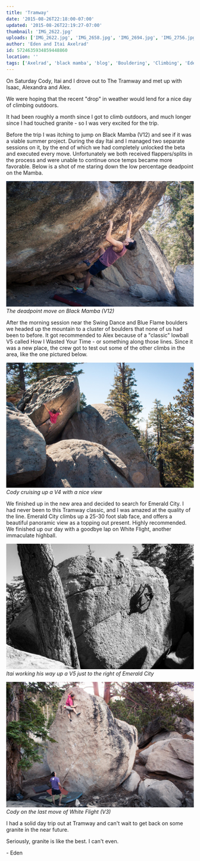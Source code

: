 ```yaml
---
title: 'Tramway'
date: '2015-08-26T22:18:00-07:00'
updated: '2015-08-26T22:19:27-07:00'
thumbnail: 'IMG_2622.jpg'
uploads: ['IMG_2622.jpg', 'IMG_2658.jpg', 'IMG_2694.jpg', 'IMG_2756.jpg']
author: 'Eden and Itai Axelrad'
id: 5724635934859448860
location: ''
tags: ['Axelrad', 'black mamba', 'blog', 'Bouldering', 'Climbing', 'Eden', 'emerald city', 'Five Ten', 'granite', 'Itai', 'Tramway']
---
```


On Saturday Cody, Itai and I drove out to The Tramway and met up with Isaac, Alexandra and Alex. 

We were hoping that the recent "drop" in weather would lend for a nice day of climbing outdoors. 

It had been roughly a month since I got to climb outdoors, and much longer since I had touched granite - so I was very excited for the trip. 

Before the trip I was itching to jump on Black Mamba (V12) and see if it was a viable summer project. During the day Itai and I managed two separate sessions on it, by the end of which we had completely unlocked the beta and executed every move. Unfortunately we both received flappers/splits in the process and were unable to continue once temps became more favorable. Below is a shot of me staring down the low percentage deadpoint on the Mamba. 

![image alt](uploads/IMG_2622.jpg)*The deadpoint move on Black Mamba (V12)*

After the morning session near the Swing Dance and Blue Flame boulders we headed up the mountain to a cluster of boulders that none of us had been to before. It got recommended to Alex because of a "classic" lowball V5 called How I Wasted Your Time \- or something along those lines. Since it was a new place, the crew got to test out some of the other climbs in the area, like the one pictured below.

![image alt](uploads/IMG_2658.jpg)*Cody cruising up a V4 with a nice view*

We finished up in the new area and decided to search for Emerald City. I had never been to this Tramway classic, and I was amazed at the quality of the line. Emerald City climbs up a 25-30 foot slab face, and offers a beautiful panoramic view as a topping out present. Highly recommended.
We finished up our day with a goodbye lap on White Flight, another immaculate highball. 

![image alt](uploads/IMG_2694.jpg)*Itai working his way up a V5 just to the right of Emerald City*

![image alt](uploads/IMG_2756.jpg)*Cody on the last move of White Flight (V3)*

I had a solid day trip out at Tramway and can't wait to get back on some granite in the near future. 

Seriously, granite is like the best. I can't even.

\- Eden

